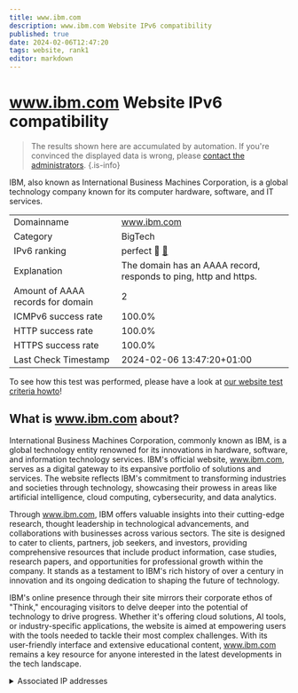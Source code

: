 ```yaml
---
title: www.ibm.com
description: www.ibm.com Website IPv6 compatibility
published: true
date: 2024-02-06T12:47:20
tags: website, rank1
editor: markdown
---
```


# www.ibm.com Website IPv6 compatibility

> The results shown here are accumulated by automation. If you're convinced the displayed data is wrong, please [contact the administrators](/howto/chat). 
{.is-info}

IBM, also known as International Business Machines Corporation, is a global technology company known for its computer hardware, software, and IT services.


|   |   |
| - | - |
| Domainname | www.ibm.com
| Category | BigTech |
| IPv6 ranking | perfect :1st_place_medal: [🔗](/howto/ranking) |
| Explanation | The domain has an AAAA record, responds to ping, http and https. |
| Amount of AAAA records for domain | 2 |
| ICMPv6 success rate | 100.0%|
| HTTP success rate | 100.0% |
| HTTPS success rate | 100.0% |
| Last Check Timestamp | 2024-02-06 13:47:20+01:00 |

To see how this test was performed, please have a look at [our website test criteria howto](/howto/testcriteria/website)!


## What is www.ibm.com about?
International Business Machines Corporation, commonly known as IBM, is a global technology entity renowned for its innovations in hardware, software, and information technology services. IBM's official website, www.ibm.com, serves as a digital gateway to its expansive portfolio of solutions and services. The website reflects IBM's commitment to transforming industries and societies through technology, showcasing their prowess in areas like artificial intelligence, cloud computing, cybersecurity, and data analytics.

Through www.ibm.com, IBM offers valuable insights into their cutting-edge research, thought leadership in technological advancements, and collaborations with businesses across various sectors. The site is designed to cater to clients, partners, job seekers, and investors, providing comprehensive resources that include product information, case studies, research papers, and opportunities for professional growth within the company. It stands as a testament to IBM's rich history of over a century in innovation and its ongoing dedication to shaping the future of technology.

IBM's online presence through their site mirrors their corporate ethos of "Think," encouraging visitors to delve deeper into the potential of technology to drive progress. Whether it's offering cloud solutions, AI tools, or industry-specific applications, the website is aimed at empowering users with the tools needed to tackle their most complex challenges. With its user-friendly interface and extensive educational content, www.ibm.com remains a key resource for anyone interested in the latest developments in the tech landscape.



<details>
<summary>Associated IP addresses</summary>

2a02:26f0:3500:583::1e89

2a02:26f0:3500:58d::1e89

</details>
